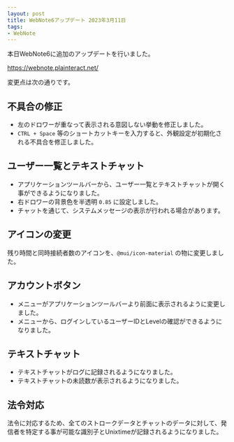 ```yaml
---
layout: post
title: WebNote6アップデート 2023年3月11日
tags:
- WebNote
---
```


本日WebNote6に追加のアップデートを行いました。

https://webnote.plainteract.net/

変更点は次の通りです。

## 不具合の修正

* 左のドロワーが重なって表示される意図しない挙動を修正しました。
* `CTRL + Space` 等のショートカットキーを入力すると、外観設定が初期化される不具合を修正しました。


## ユーザー一覧とテキストチャット

* アプリケーションツールバーから、ユーザー一覧とテキストチャットが開く事ができるようになりました。
* 右ドロワーの背景色を半透明 `0.85` に設定しました。
* チャットを通じて、システムメッセージの表示が行われる場合があります。

## アイコンの変更

残り時間と同時接続者数のアイコンを、`@mui/icon-material` の物に変更しました。

## アカウントボタン

* メニューがアプリケーションツールバーより前面に表示されるように変更しました。
* メニューから、ログインしているユーザーIDとLevelの確認ができるようになりました。

## テキストチャット

* テキストチャットがログに記録されるようになりました。
* テキストチャットの未読数が表示されるようになりました。

## 法令対応

法令に対応するため、全てのストロークデータとチャットのデータに対して、発信者を特定する事が可能な識別子とUnixtimeが記録されるようになりました。
